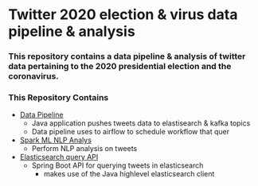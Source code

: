 # Twitter 2020 election & virus data pipeline & analysis  #

### This repository contains a data pipeline & analysis of twitter data pertaining to the 2020 presidential election and the coronavirus.

### This Repository Contains ###
* [Data Pipeline](pipeline/README.md)
    * Java application pushes tweets data to elastisearch & kafka topics
    * Data pipeline uses to airflow to schedule workflow that quer
* [Spark ML NLP Analys](analysis/README.md)
    * Perform NLP analysis on tweets
* [Elasticsearch query API](twitter-query-service/README.md)  
    * Spring Boot API for querying tweets in elasticsearch
        - makes use of the Java highlevel elasticsearch client
  